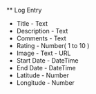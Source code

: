 ** Log Entry
* Title - Text
* Description - Text
* Comments - Text
* Rating - Number( 1 to 10 )
* Image - Text - URL
* Start Date - DateTime
* End Date - DateTime
* Latitude - Number
* Longitude - Number